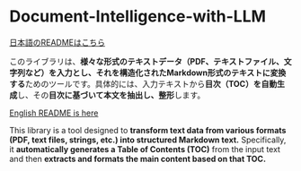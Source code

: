 # Document-Intelligence-with-LLM


[日本語のREADMEはこちら](README.ja.md)  

このライブラリは、**様々な形式のテキストデータ（PDF、テキストファイル、文字列など）を入力とし、それを構造化されたMarkdown形式のテキストに変換する**ためのツールです。具体的には、入力テキストから**目次（TOC）を自動生成**し、その**目次に基づいて本文を抽出し、整形**します。


[English README is here](README.en.md)

This library is a tool designed to **transform text data from various formats (PDF, text files, strings, etc.) into structured Markdown text.** Specifically, it **automatically generates a Table of Contents (TOC)** from the input text and then **extracts and formats the main content based on that TOC.**

